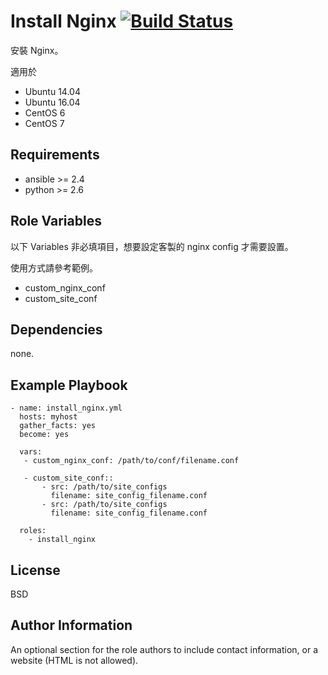 Install Nginx [![Build Status](https://travis-ci.org/shengyou/ansible-role-nginx.svg?branch=master)](https://travis-ci.org/shengyou/ansible-role-nginx)
=========

安裝 Nginx。

適用於
* Ubuntu 14.04
* Ubuntu 16.04
* CentOS 6
* CentOS 7

Requirements
------------

* ansible >= 2.4
* python >= 2.6

Role Variables
--------------

以下 Variables 非必填項目，想要設定客製的 nginx config 才需要設置。

使用方式請參考範例。

* custom_nginx_conf
* custom_site_conf


Dependencies
------------

none.

Example Playbook
----------------

```
- name: install_nginx.yml
  hosts: myhost
  gather_facts: yes
  become: yes

  vars:
   - custom_nginx_conf: /path/to/conf/filename.conf

   - custom_site_conf::
       - src: /path/to/site_configs
         filename: site_config_filename.conf
       - src: /path/to/site_configs
         filename: site_config_filename.conf

  roles:
    - install_nginx
```

License
-------

BSD

Author Information
------------------

An optional section for the role authors to include contact information, or a website (HTML is not allowed).
